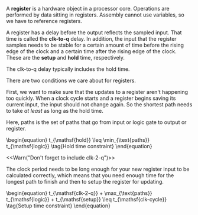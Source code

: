A **register** is a hardware object in a processor core. Operations are performed by data sitting in registers. Assembly cannot use variables, so we have to reference registers.

A register has a delay before the output reflects the sampled input. That time is called the **clk-to-q** delay. In addition, the input that the register samples needs to be stable for a certain amount of time before the rising edge of the clock and a certain time after the rising edge of the clock. These are the **setup** and **hold** time, respectively.

The clk-to-q delay typically includes the hold time.

There are two conditions we care about for registers.

First, we want to make sure that the updates to a register aren't happening too quickly. When a clock cycle starts and a register begins saving its current input, the input should not change again. So the shortest path needs to take _at least_ as long as the hold time.

Here, $\text{paths}$ is the set of paths that go from input or logic gate to output or register.

\begin{equation}
t_{\mathsf{hold}} \leq \min_{\text{paths}} t_{\mathsf{logic}} \tag{Hold time constraint}
\end{equation}

<<Warn("Don't forget to include clk-2-q")>>

The clock period needs to be long enough for your new register input to be calculated correctly, which means that you need enough time for the longest path to finish and then to setup the register for updating.

\begin{equation}
t_{\mathsf{clk-2-q}} + \max_{\text{paths}} t_{\mathsf{logic}} + t_{\mathsf{setup}} \leq t_{\mathsf{clk-cycle}} \tag{Setup time constraint}
\end{equation}